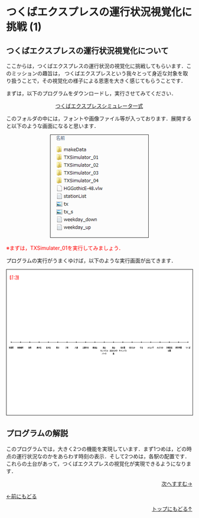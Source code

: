 # つくばエクスプレスの運行状況視覚化に挑戦 (1)




## つくばエクスプレスの運行状況視覚化について




ここからは，つくばエクスプレスの運行状況の視覚化に挑戦してもらいます．このミッションの趣旨は， つくばエクスプレスという我々とって身近な対象を取り扱うことで，その視覚化の様子による恩恵を大きく感じてもらうことです．

まずは，以下のプログラムをダウンロードし，実行させてみてください．


<p align="center"><a href="TXSimulator.zip">つくばエクスプレスシミュレータ一式</a>



このフォルダの中には，フォントや画像ファイル等が入っております．展開すると以下のような画面になると思います．



<p align="center"><img src="folder.png" width="265" height="277" border="1"></p>



<span style="color: red;">※まずは，TXSimulater_01を実行してみましょう．</span>

プログラムの実行がうまくゆけば，以下のような実行画面が出てきます．


<p align="center"><img src="screenshot_01.png" width="700" height="393" border="1"></p>




## プログラムの解説




このプログラムでは，大きく2つの機能を実現しています．まず1つめは，どの時点の運行状況なのかをあらわす時刻の表示．そして2つめは，各駅の配置です．これらの土台があって，つくばエクスプレスの視覚化が実現できるようになります．




<p align="right"><a href="../TX_visualization_2/Tx_visualization_2.html">次へすすむ→</a></p>
<p align="left"><a href="../link_1/link_1.html">←前にもどる</a></p>

<p align="right"><a href="../index.html">トップにもどる↑</a></p>
